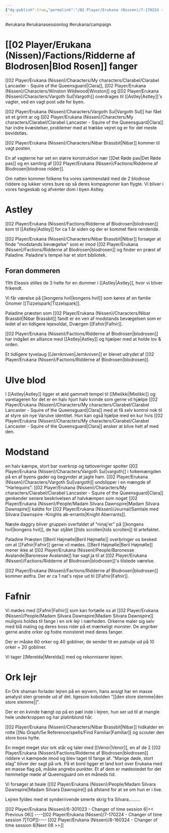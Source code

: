 ```yaml
---
{"dg-publish":true,"permalink":"/02 Player/Erukana (Nissen)/7-170224 - Changer of time session 7/"}
---
```


#erukana #erukanasessionlog #erukana/campaign 

# [[02 Player/Erukana (Nissen)/Factions/Ridderne af Blodrosen\|Blod Rosen]] fanger
[[02 Player/Erukana (Nissen)/Characters/My characters/Clarabel/Clarabel Lancaster - Squire of the Queensguard\|Clara]], [[02 Player/Erukana (Nissen)/Characters/Winston Wildwood\|Winston]] og [[02 Player/Erukana (Nissen)/Characters/Vargoth Sul\|Vargoth]] overdrages til [[Astley\|Astley]]'s vagter, ved en vagt post ude for byen.

[[02 Player/Erukana (Nissen)/Characters/Vargoth Sul\|Vargoth Sul]] har fået sit et grimt ar og [[02 Player/Erukana (Nissen)/Characters/My characters/Clarabel/Clarabel Lancaster - Squire of the Queensguard\|Clara]] har indre kvæstelser, problemer med at trække vejret og er for det meste bevidstløs.

[[02 Player/Erukana (Nissen)/Characters/Nibar Brassbit\|Nibar]] kommer til vagt posten. 

En af vagterne har set en større konstruktion nær [[Det Røde pas\|Det Røde pas]] og en samling af [[02 Player/Erukana (Nissen)/Factions/Ridderne af Blodrosen\|blodrose ridder]]. 

Om natten kommer folkene fra vores sammenstød med de 2 blodrose riddere og lukker vores bure op så deres kompagnoner kan flygte. Vi bliver i vores fangeskab og afventer dom i byen Astley. 

# Astley 
[[02 Player/Erukana (Nissen)/Factions/Ridderne af Blodrosen\|blodrosen]] kom til [[Astley\|Astley]] for ca 1 år siden og der er kommet flere rendende.

[[02 Player/Erukana (Nissen)/Characters/Nibar Brassbit\|Nibar]] forsøger at finde "modstands bevægelse" som er imod [[02 Player/Erukana (Nissen)/Factions/Ridderne af Blodrosen\|blodrosen]] og finder en præst af Paladine. Paladine's tempel har et stort bibliotek. 

## Foran dommeren 
11th Eleasis stilles de 3 helte for en dommer i [[Astley\|Astley]], hvor vi bliver frikendt. 

Vi får værelse på [[kongens hvil\|kongens hvil]] som køres af en famlie Gnomer [[Tizzelspark\|Tizzelspark]]. 

Paladine præsten som [[02 Player/Erukana (Nissen)/Characters/Nibar Brassbit\|Nibar Brassbit]] fandt er en ven af modstands bevægelsen som er ledet af en tidligere lejesoldat, Dværgen [[Fafnir\|Fafnir]].

[[02 Player/Erukana (Nissen)/Factions/Ridderne af Blodrosen\|blodrosen]] har indgået en alliance med [[Astley\|Astley]] og hjælper med at holde lov & orden. 

Et tidligere tyvelaug [[Jernkniven\|Jernkniven]] er blevet udrydet af [[02 Player/Erukana (Nissen)/Factions/Ridderne af Blodrosen\|blodrosen]]. 

# Ulve blod 
I [[Astley\|Astley]] ligger et æld gammelt tempel til [[Mielikki\|Mielikki]] og varetageren for det er en halv hjort halv kvinde som gerne vil hjælpe [[02 Player/Erukana (Nissen)/Characters/My characters/Clarabel/Clarabel Lancaster - Squire of the Queensguard\|Clara]] med at få selv kontrol nok til at styre sin nye Varulve identitet. Hun kan også hjælpe med en kur hvis [[02 Player/Erukana (Nissen)/Characters/My characters/Clarabel/Clarabel Lancaster - Squire of the Queensguard\|Clara]] ønsker at blive helt af med den. 

# Modstand 
en halv kæmpe, stort bar overkrop og tattoveringer spotter [[02 Player/Erukana (Nissen)/Characters/Vargoth Sul\|vargoth]] i folkemængden på en af byens gader og begynder at jagte ham. [[02 Player/Erukana (Nissen)/Characters/Vargoth Sul\|vargoth]] undslipper i en mængde af "Harlequins". [[02 Player/Erukana (Nissen)/Characters/My characters/Clarabel/Clarabel Lancaster - Squire of the Queensguard\|Clara]] genkender senere beskrivelsen af halvkæmpen som noget [[02 Player/Erukana (Nissen)/People/Madam Silvara Dawnspire\|Madam Silvara Dawnspire]] kaldte for [[02 Player/Erukana (Nissen)/Journal/Samtale med Silvara Dawnspire -Knights ab-errants\|Knight Aberrants]].

Næste daggry bliver gruppen overfaldet af "ninaj'er" på [[kongens hvil\|kongens hvil]], de har stjålet [[tids scrollen\|tids scrollen]] til artefaktet. 

Paladine Præsten [[Beril Højmølle\|Beril Højmølle]] overbringer os besked om at [[Fafnir\|Fafnir]] gerne vil mødes. [[Beril Højmølle\|Beril Højmølle]] mener ikke at [[02 Player/Erukana (Nissen)/People/Baronesse Avalande\|Baronesse Avalande]] har sagt ja til at [[02 Player/Erukana (Nissen)/Factions/Ridderne af Blodrosen\|blodrosen]]'s tilstede værelse. 

[[02 Player/Erukana (Nissen)/Factions/Ridderne af Blodrosen\|blodrosen]] kommer østfra.  Der er ca 1 nat's rejse ud til [[Fafnir\|Fafnir]].

# Fafnir 
Vi mødes med [[Fafnir\|Fafnir]] som kan fortælle os at [[02 Player/Erukana (Nissen)/People/Madam Silvara Dawnspire\|Madam Silvara Dawnspire]] muligvis holdes til fange i en ork lejr i nærheden. Orkerne maler sig selv med blå maling og deres boss rider på et mærkeligt monster. De angriber gerne andre orker og fodre monsteret med deres fanger. 

Der er måske 60 orker og 40 gobliner, de sender tit en patrulje ud på 10 orker + 20 gobliner. 

Vi tager [[Merelda\|Merelda]] med og rekonniserer lejren.

# Ork lejr
En Ork shaman forlader lejren på en wyvern, hans ansigt har en masse amatyst sten groende ud af det. ligesom kobolden "[[den store stemme\|den store stemme]]".

Der er en kvinde hængt op på en pæl inde i lejren, hun ser ud til at mangle hele underkroppen og har platinblond hår.

[[02 Player/Erukana (Nissen)/Characters/Nibar Brassbit\|Nibar]] hidkalder en rotte [[No Graph/5e Reference/spells/Find Familiar\|Familiar]] og scouter den store boss hytte. 

En meget meget stor ork står og taler med [[Venor\|Venor]], en af de 2 [[02 Player/Erukana (Nissen)/Factions/Ridderne af Blodrosen\|blodrosen]] riddere vi kæmpede imod og blev taget til fange af. "Mange døde, stort slag" bliver der sagt på ork. På et bord ligger et land kort over Erukana med en masse flag på, måske angrebs punkter. Et af dem er mødestedet for det hemmelige møde af Queensguard om en måneds tid. 

Vi forsøger at heale [[02 Player/Erukana (Nissen)/People/Madam Silvara Dawnspire\|Madam Silvara Dawnspire]] på afstand for at se om hun er i live. 

Lejren fyldes med et synderrivende smerte skrig fra Silvara......... 

[[02 Player/Erukana (Nissen)/6-301023 - Changer of time session 6\|<< Previous 06]] ----[[02 Player/Erukana (Nissen)/7-170224 - Changer of time session 7\|TOP]]---- [[02 Player/Erukana (Nissen)/8-160324 - Changer of time session 8\|Next 08 >>]]